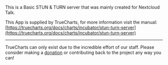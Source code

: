 This is a Basic STUN &amp; TURN server that was mainly created for Nextcloud Talk.

This App is supplied by TrueCharts, for more information visit the manual: [https://truecharts.org/docs/charts/incubator/stun-turn-server](https://truecharts.org/docs/charts/incubator/stun-turn-server)

---

TrueCharts can only exist due to the incredible effort of our staff.
Please consider making a [donation](https://truecharts.org/docs/about/sponsor) or contributing back to the project any way you can!
